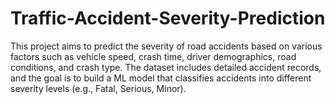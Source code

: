 # Traffic-Accident-Severity-Prediction
This project aims to predict the severity of road accidents based on various factors such as vehicle speed, crash time, driver demographics, road conditions, and crash type. The dataset includes detailed accident records, and the goal is to build a ML model that classifies accidents into different severity levels (e.g., Fatal, Serious, Minor).
